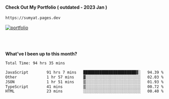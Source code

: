 #### Check Out My Portfolio ( outdated - 2023 Jan ) 
````bash
https://sumyat.pages.dev
````

<a href='https://sumyat.pages.dev/'>
    <img src='https://github.com/sumyat-aung/sumyat-aung/assets/108873224/c9b4f2be-c585-4dd3-84e1-692c3854a6d8' alt='portfolio' align='center' />
</a>


<br />
<br />


<br />
<br />

**What've I been up to this month?**

<!--START_SECTION:waka-->

```txt
Total Time: 94 hrs 35 mins

JavaScript        91 hrs 7 mins   ███████████████████████▓░   94.39 %
Other             1 hr 57 mins    ▓░░░░░░░░░░░░░░░░░░░░░░░░   02.03 %
JSON              1 hr 51 mins    ▒░░░░░░░░░░░░░░░░░░░░░░░░   01.93 %
TypeScript        41 mins         ▒░░░░░░░░░░░░░░░░░░░░░░░░   00.72 %
HTML              23 mins         ░░░░░░░░░░░░░░░░░░░░░░░░░   00.40 %
```

<!--END_SECTION:waka-->




